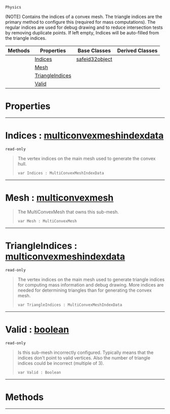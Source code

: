  `Physics`



(NOTE) Contains the indices of a convex mesh. The triangle indices are the primary method to configure this (required for mass computations). The regular indices are used for debug drawing and to reduce intersection tests by removing duplicate points. If left empty, Indices will be auto-filled from the triangle indices.

|Methods|Properties|Base Classes|Derived Classes|
|---|---|---|---|
| |[ Indices](https://github.com/zeroengineteam/ZeroDocs/blob/master/code_reference/class_reference/subconvexmesh.markdown#indices-zero-engine-docu)|[safeid32object](https://github.com/zeroengineteam/ZeroDocs/blob/master/code_reference/class_reference/safeid32object.markdown)| |
| |[ Mesh](https://github.com/zeroengineteam/ZeroDocs/blob/master/code_reference/class_reference/subconvexmesh.markdown#mesh-zero-engine-documen)| | |
| |[ TriangleIndices](https://github.com/zeroengineteam/ZeroDocs/blob/master/code_reference/class_reference/subconvexmesh.markdown#triangleindices-zero-eng)| | |
| |[ Valid](https://github.com/zeroengineteam/ZeroDocs/blob/master/code_reference/class_reference/subconvexmesh.markdown#valid-zero-engine-docume)| | |


 #  Properties


---  
 #  Indices : [multiconvexmeshindexdata](https://github.com/zeroengineteam/ZeroDocs/blob/master/code_reference/class_reference/multiconvexmeshindexdata.markdown)

 `read-only`

> The vertex indices on the main mesh used to generate the convex hull.
> ``` lang=cpp, name=Nada
> var Indices : MultiConvexMeshIndexData


---  
 #  Mesh : [multiconvexmesh](https://github.com/zeroengineteam/ZeroDocs/blob/master/code_reference/class_reference/multiconvexmesh.markdown)

> The MultiConvexMesh that owns this sub-mesh.
> ``` lang=cpp, name=Nada
> var Mesh : MultiConvexMesh


---  
 #  TriangleIndices : [multiconvexmeshindexdata](https://github.com/zeroengineteam/ZeroDocs/blob/master/code_reference/class_reference/multiconvexmeshindexdata.markdown)

 `read-only`

> The vertex indices on the main mesh used to generate triangle indices for computing mass information and debug drawing. More indices are needed for determining triangles than for generating the convex mesh.
> ``` lang=cpp, name=Nada
> var TriangleIndices : MultiConvexMeshIndexData


---  
 #  Valid : [boolean](https://github.com/zeroengineteam/ZeroDocs/blob/master/code_reference/nada_base_types/boolean.markdown)

 `read-only`

> Is this sub-mesh incorrectly configured. Typically means that the indices don't point to valid vertices. Also the number of triangle indices could be incorrect (multiple of 3).
> ``` lang=cpp, name=Nada
> var Valid : Boolean


---  
 #  Methods


---  
 

 